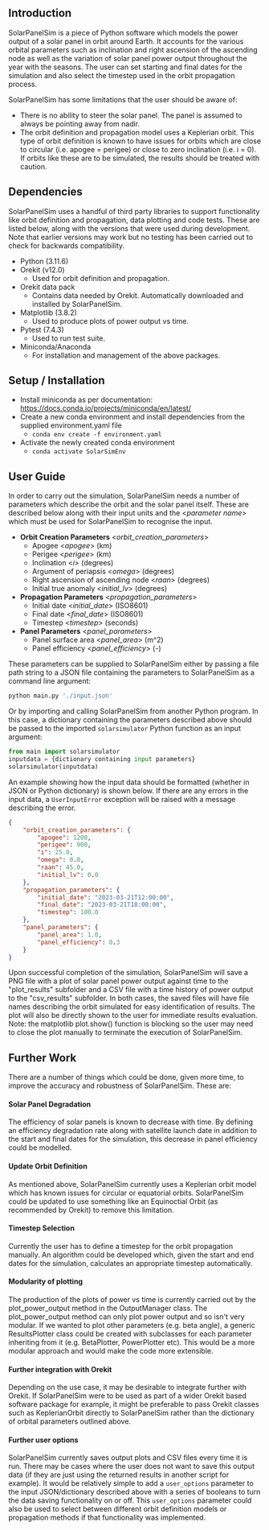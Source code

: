 ## Introduction
SolarPanelSim is a piece of Python software which models the power output of a solar panel in orbit around Earth. It accounts for the various orbital parameters such as inclination and right ascension of the ascending node as well as the variation of solar panel power output throughout the year with the seasons. The user can set starting and final dates for the simulation and also select the timestep used in the orbit propagation process.

SolarPanelSim has some limitations that the user should be aware of:
- There is no ability to steer the solar panel. The panel is assumed to always be pointing away from nadir.
- The orbit definition and propagation model uses a Keplerian orbit. This type of orbit definition is known to have issues for orbits which are close to circular (i.e. apogee = perigee) or close to zero inclination (i.e. i = 0). If orbits like these are to be simulated, the results should be treated with caution.
## Dependencies
SolarPanelSim uses a handful of third party libraries to support functionality like orbit definition and propagation, data plotting and code tests. These are listed below, along with the versions that were used during development. Note that earlier versions may work but no testing has been carried out to check for backwards compatibility. 
- Python (3.11.6)
- Orekit (v12.0)
	- Used for orbit definition and propagation.
- Orekit data pack
	- Contains data needed by Orekit. Automatically downloaded and installed by SolarPanelSim.
- Matplotlib (3.8.2)
	- Used to produce plots of power output vs time.
- Pytest (7.4.3)
	- Used to run test suite.
- Miniconda/Anaconda
	- For installation and management of the above packages.

## Setup / Installation
- Install miniconda as per documentation: https://docs.conda.io/projects/miniconda/en/latest/
- Create a new conda environment and install dependencies from the supplied environment.yaml file
	- `conda env create -f environment.yaml`
- Activate the newly created conda environment
	- `conda activate SolarSimEnv`

## User Guide
In order to carry out the simulation, SolarPanelSim needs a number of parameters which describe the orbit and the solar panel itself. These are described below along with their input units and the <*parameter name*> which must be used for SolarPanelSim to recognise the input.
- **Orbit Creation Parameters** <*orbit_creation_parameters*>
	- Apogee <*apogee*> (km)
	- Perigee <*perigee*> (km)
	- Inclination <*i*> (degrees)
	- Argument of periapsis <*omega*> (degrees)
	- Right ascension of ascending node <*raan*> (degrees)
	- Initial true anomaly <*initial_lv*> (degrees)
- **Propagation Parameters** <*propagation_parameters*>
	- Initial date <*initial_date*> (ISO8601)
	- Final date <*final_date*> (ISO8601)
	- Timestep <*timestep*> (seconds)
- **Panel Parameters** <*panel_parameters*>
	- Panel surface area <*panel_area*> (m^2)
	- Panel efficiency <*panel_efficiency*> (-)

These parameters can be supplied to SolarPanelSim either by passing a file path string to a JSON file containing the parameters to SolarPanelSim as a command line argument:
```bash
python main.py './input.json'
```

Or by importing and calling SolarPanelSim from another Python program. In this case, a dictionary containing the parameters described above should be passed to the imported `solarsimulator` Python function as an input argument:
```python
from main import solarsimulator
inputdata = {dictionary containing input parameters}
solarsimulator(inputdata)
```

An example showing how the input data should be formatted (whether in JSON or Python dictionary) is shown below. If there are any errors in the input data, a `UserInputError` exception will be raised with a message describing the error.
```JSON
{
	"orbit_creation_parameters": {
		"apogee": 1200,
		"perigee": 900,
		"i": 25.0,
		"omega": 0.0,
		"raan": 45.0,
		"initial_lv": 0.0
	},
	"propagation_parameters": {
		"initial_date": "2023-03-21T12:00:00",
		"final_date": "2023-03-21T18:00:00",
		"timestep": 180.0
	},
	"panel_parameters": {
		"panel_area": 1.0,
		"panel_efficiency": 0.3
	}
}
```

Upon successful completion of the simulation, SolarPanelSim will save a PNG file with a plot of solar panel power output against time to the "plot_results" subfolder and a CSV file with a time history of power output to the "csv_results" subfolder. In both cases, the saved files will have file names describing the orbit simulated for easy identification of results. The plot will also be directly shown to the user for immediate results evaluation. Note: the matplotlib plot.show() function is blocking so the user may need to close the plot manually to terminate the execution of SolarPanelSim.

## Further Work
There are a number of things which could be done, given more time, to improve the accuracy and robustness of SolarPanelSim. These are:
#### Solar Panel Degradation
The efficiency of solar panels is known to decrease with time. By defining an efficiency degradation rate along with satellite launch date in addition to the start and final dates for the simulation, this decrease in panel efficiency could be modelled.
#### Update Orbit Definition
As mentioned above, SolarPanelSim currently uses a Keplerian orbit model which has known issues for circular or equatorial orbits. SolarPanelSim could be updated to use something like an Equinoctial Orbit (as recommended by Orekit) to remove this limitation.
#### Timestep Selection
Currently the user has to define a timestep for the orbit propagation manually. An algorithm could be developed which, given the start and end dates for the simulation, calculates an appropriate timestep automatically.
#### Modularity of plotting
The production of the plots of power vs time is currently carried out by the plot_power_output method in the OutputManager class. The plot_power_output method can only plot power output and so isn't very modular. If we wanted to plot other parameters (e.g. beta angle), a generic ResultsPlotter class could be created with subclasses for each parameter inheriting from it (e.g. BetaPlotter, PowerPlotter etc). This would be a more modular approach and would make the code more extensible.
#### Further integration with Orekit
Depending on the use case, it may be desirable to integrate further with Orekit. If SolarPanelSim were to be used as part of a wider Orekit based software package for example, it might be preferable to pass Orekit classes such as KeplerianOrbit directly to SolarPanelSim rather than the dictionary of orbital parameters outlined above.
#### Further user options
SolarPanelSim currently saves output plots and CSV files every time it is run. There may be cases where the user does not want to save this output data (if they are just using the returned results in another script for example). It would be relatively simple to add a `user_options` parameter to the input JSON/dictionary described above with a series of booleans to turn the data saving functionality on or off. This `user_options` parameter could also be used to select between different orbit definition models or propagation methods if that functionality was implemented.




